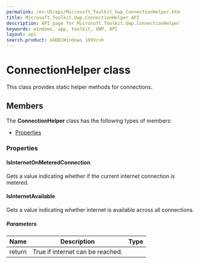 ```yaml
---
permalink: /en-US/api/Microsoft_Toolkit_Uwp_ConnectionHelper.htm
title: Microsoft.Toolkit.Uwp.ConnectionHelper API 
description: API page for Microsoft.Toolkit.Uwp.ConnectionHelper
keywords: windows, app, toolkit, UWP, API
layout: api
search.product: eADQiWindows 10XVcnh
---
```



# ConnectionHelper class

This class provides static helper methods for connections.

## Members

The **ConnectionHelper** class has the following types of members:

* [Properties](#Properties)

### Properties

#### IsInternetOnMeteredConnection

Gets a value indicating whether if the current internet connection is metered.



#### IsInternetAvailable

Gets a value indicating whether internet is available across all connections.

##### Parameters



| Name | Description | Type || --- | --- | --- || return |True if internet can be reached. |

